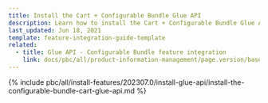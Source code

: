 ```yaml
---
title: Install the Cart + Configurable Bundle Glue API
description: Learn how to install the Cart + Configurable Bundle Glue API in a Spryker project.
last_updated: Jun 18, 2021
template: feature-integration-guide-template
related:
  - title: Glue API - Configurable Bundle feature integration
    link: docs/pbc/all/product-information-management/page.version/base-shop/install-and-upgrade/install-glue-api/install-the-configurable-bundle-cart-glue-api.html
---
```


{% include pbc/all/install-features/202307.0/install-glue-api/install-the-configurable-bundle-cart-glue-api.md %} <!-- To edit, see /_includes/pbc/all/install-features/202307.0/install-glue-api/install-the-configurable-bundle-cart-glue-api.md -->
